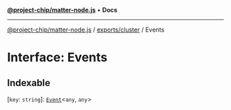 [**@project-chip/matter-node.js**](../../../README.md) • **Docs**

***

[@project-chip/matter-node.js](../../../modules.md) / [exports/cluster](../README.md) / Events

# Interface: Events

## Indexable

 \[`key`: `string`\]: [`Event`](Event.md)\<`any`, `any`\>
